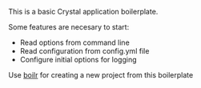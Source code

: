 This is a basic Crystal application boilerplate.

Some features are necesary to start:
* Read options from command line
* Read configuration from config.yml file
* Configure initial options for logging

Use [boilr](https://github.com/tmrts/boilr/releases) for creating a new project from this boilerplate